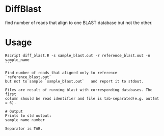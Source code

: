 # DiffBlast

find number of reads that align to one BLAST database but not the other.

# Usage

````
Rscript diff_blast.R -s sample_blast.out -r reference_blast.out -n sample_name
```

Find number of reads that aligned only to reference  `reference_blast.out` 
but not to sample `sample_blast.out`   and report it to stdout.

Files are result of running blast with corresponding databases. The first
column should be read identifier and file is tab-separated(e.g. outfmt = 6).

# Output
Prints to std output:
sample_name number

Separator is TAB.

